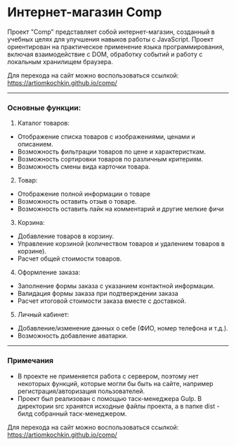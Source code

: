 # Интернет-магазин Comp
Проект "Comp" представляет собой интернет-магазин, созданный в учебных целях для улучшения навыков работы с JavaScript. Проект ориентирован на практическое применение языка программирования, включая взаимодействие с DOM, обработку событий и работу с локальным хранилищем браузера.

Для перехода на сайт можно воспользоваться ссылкой: https://artiomkochkin.github.io/comp/

---

### Основные функции:

1) Каталог товаров:

- Отображение списка товаров с изображениями, ценами и описанием.
- Возможность фильтрации товаров по цене и характеристкам.
- Возможность сортировки товаров по различным критериям.
- Возможность смены вида карточки товара.

2) Товар:

- Отображение полной информации о товаре
- Возможность оставить отзыв о товаре.
- Возможность оставить лайк на комментарий и другие мелкие фичи

3) Корзина:

- Добавление товаров в корзину.
- Управление корзиной (количеством товаров и удалением товаров в корзине).
- Расчет общей стоимости товаров.

4) Оформление заказа:

- Заполнение формы заказа с указанием контактной информации.
- Валидация формы заказа при подтверждении заказа
- Расчет итоговой стоимости заказа вместе с доставкой.

5) Личный кабинет:

- Добавление/изменение данных о себе (ФИО, номер телефона и т.д.).
- Возможность добавление аватарки.

---

### Примечания

- В проекте не применяется работа с сервером, поэтому нет некоторых функций, которые могли бы быть на сайте, например регистрация/авторизация пользователей.
- Проект был реализован с помощью таск-менеджера Gulp. В директории src хранятся исходные файлы проекта, а в папке dist - билд собранный таск-менеджером.

Для перехода на сайт можно воспользоваться ссылкой: https://artiomkochkin.github.io/comp/
